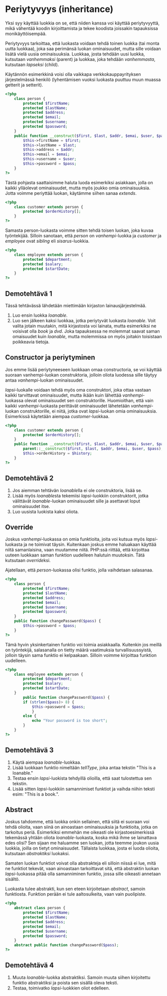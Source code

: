 # Periytyvyys (inheritance)

Yksi syy käyttää luokkia on se, että niiden kanssa voi käyttää periytyvyyttä, mikä vähentää koodin kirjoittamista ja tekee koodista joissakin tapauksissa monikäyttöisempää.

Periytyvyys tarkoittaa, että luokasta voidaan tehdä toinen luokka (tai monta uutta luokkaa), joka saa perimänsä luokan ominaisuudet, mutta sille voidaan lisätä vielä uusia ominaisuuksia. Luokkaa, josta tehdään uusi luokka, kutsutaan *vanhemmaksi* (parent) ja luokkaa, joka tehdään *vanhemmasta*, kutsutaan *lapseksi* (child).

Käytännön esimerkkinä voisi olla vaikkapa verkkokauppayrityksen järjestelmässä henkilö (lyhentämisen vuoksi luokasta puuttuu muun muassa getterit ja setterit). 

````php
<?php
    class person {
        protected $firstName;
        protected $lastName;
        protected $address;
        protected $email;
        protected $username;
        protected $password;
    }
    public function __construct($first, $last, $addr, $emai, $user, $pass) {
        $this->firstName = $first;
        $this->lastName = $last;
        $this->address = $addr;
        $this->email = $emai;
        $this->username = $user;
        $this->password = $pass; 
    }
?>
````

Tästä pohjasta saattaisimme haluta luoda esimerkiksi asiakkaan, jolla on kaikki ylläolevat ominaisuudet, mutta myös joukko omia ominaisuuksia. Jotta voimme periyttää luokan, käytämme siihen sanaa *extends*.

````php
<?php
    class customer extends person {
        protected $orderHistory[];
    }
?>
````

Samasta person-luokasta voimme sitten tehdä toisen luokan, joka kuvaa työntekijää. Silloin sanotaan, että *person* on *vanhempi*-luokka ja *customer* ja *employee* ovat *sibling* eli *sisarus*-luokkia.

````php
<?php
    class employee extends person {
        protected $department;
        protected $salary;
        protected $startDate;
    }
?>
````


## Demotehtävä 1

Tässä tehtävässä lähdetään miettimään kirjaston lainausjärjestelmää. 
1. Luo ensin luokka *loanable*. 
2. Luo sen jälkeen kaksi luokkaa, jotka periytyvät luokasta *loanable*. Voit valita jotain muutakin, mitä kirjastosta voi lainata, mutta esimerkiksi ne voisivat olla *book* ja *dvd*. Joka tapauksessa ne molemmat saavat saman omaisuudet kuin *loanable*, mutta molemmissa on myös joitakin toisistaan poikkeavia tietoja.

## Constructor ja periytyminen

Jos emme lisää periytyneeseen luokkaan omaa constructoria, se voi käyttää suoraan vanhempi-luokan construktoria, jolloin oliota luodessa sille täytyy antaa *vanhempi*-luokan ominaisuudet.

*lapsi*-luokalle voidaan tehdä myös oma construktori, joka ottaa vastaan kaikki tarvittavat ominaisuudet, mutta ikään kuin lähettää *vanhempi*-luokassa olevat ominaisuudet sen construktorille. Huomioithan, että vain kaikki *vanhempi*-luokasta perittävät ominaisuudet lähetetään *vanhempi*-luokan construktorille, ei niitä, jotka ovat *lapsi*-luokan omia ominaisuuksia. Esimerkissä käytetään aiempaa *customer*-luokkaa.

````php
<?php
    class customer extends person {
        protected $orderHistory[];
    }
    public function __construct($first, $last, $addr, $emai, $user, $pass, $history) {
        parent::__construct($first, $last, $addr, $emai, $user, $pass);
        $this->orderHistory = $history;
    }
?>
````

## Demotehtävä 2

1. Jos aiemman tehtävän *loanable*lla ei ole construktoria, lisää se.
2. Lisää myös *loanable*sta tekemiisi *lapsi*-luokkiin construktorit, jotka välittävät *loanable*-luokan ominaisuudet sille ja asettavat loput ominaisuudet itse.
3. Luo uusista luokista kaksi oliota.

## Override

Joskus *vanhempi*-luokassa on omia funktioita, joita voi kutsua myös *lapsi*-luokasta ja ne toimivat täysin. Kuitenkaan joskus emme haluakaan käyttää niitä samanlaisina, vaan muutamme niitä. PHP:ssä riittää, että kirjoittaa uuteen luokkaan saman funktion uudelleen halutuin muutoksin. Tätä kutsutaan *override*ksi.

Ajatellaan, että *person*-luokassa olisi funktio, jolla vaihdetaan salasanaa.

````php
<?php
    class person {
        protected $firstName;
        protected $lastName;
        protected $address;
        protected $email;
        protected $username;
        protected $password;
    }
    public function changePassword($pass) {
        $this->password = $pass;
    }
?>
````

Tämä hyvin yksinkertainen funktio voi toimia asiakkaalla. Kuitenkin jos meillä on työntekijä, salasanalla on tietty määrä vaatimuksia turvallisuussyistä, jolloin täysin sama funktio ei kelpaakaan. Silloin voimme kirjoittaa funktion uudelleen.

````php
<?php
    class employee extends person {
        protected $department;
        protected $salary;
        protected $startDate;
    }
        public function changePassword($pass) {
        if (strlen($pass)> 8) {
            $this->password = $pass;
            }
        else {
            echo "Your password is too short";
        }   
    }
?>
````

## Demotehtävä 3

1. Käytä aiempaa *loanable*-luokkaa.
2. Lisää luokkaan funktio nimeltään *tellType*, joka antaa tekstin "This is a loanable."
3. Testaa ensin *lapsi*-luokista tehdyillä olioilla, että saat tulostettua sen tekstin.
4. Lisää sitten *lapsi*-luokkiin samannimiset funktiot ja vaihda niihin teksti esim: "This is a book.".

## Abstract

Joskus tahdomme, että luokka onkin sellainen, että siitä ei suoraan voi tehdä olioita, vaan siinä on ainoastaan ominaisuuksia ja funktioita, jotka on tarkoitus periä. Esimerkiksi emmehän me oikeasti ole kirjastoesimerkissä tekemässä yhtään oliota *loanable*-luokasta, koska mikä ihme se lainattava edes olisi? Sen sijaan me haluamme sen luokan, jotta teemme joukon uusia luokkia, joilla on tietyt ominaisuudet. Tällaista luokkaa, josta ei luoda olioita, kutsutaan *abstraktiksi* luokaksi.

Samaten luokan funktiot voivat olla abstrakteja eli silloin niissä ei lue, mitä ne funktiot tekevät, vaan ainoastaan tarkoittavat sitä, että abstraktin luokan *lapsi*-luokassa pitää olla samanniminen funktio, jossa sille oikeasti annetaan sisältö. 

Luokasta tulee abstrakti, kun sen eteen kirjoitetaan *abstract*, samoin funktiosta. Funktion perään ei tule aaltosulkeita, vaan vain puolipiste.

````php
<?php
    abstract class person {
        protected $firstName;
        protected $lastName;
        protected $address;
        protected $email;
        protected $username;
        protected $password;
    }
    abstract public function changePassword($pass);
?>
````

## Demotehtävä 4

1. Muuta *loanable*-luokka abstraktiksi. Samoin muuta siihen kirjoitettu funktio abstraktiksi ja poista sen sisällä oleva teksti.
2. Testaa, toimivatko *lapsi*-luokkien oliot edelleen.